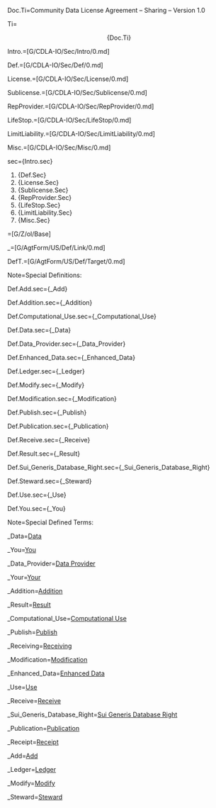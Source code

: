 Doc.Ti=Community Data License Agreement – Sharing – Version 1.0

Ti=<center>{Doc.Ti}</center>

Intro.=[G/CDLA-IO/Sec/Intro/0.md]

Def.=[G/CDLA-IO/Sec/Def/0.md]

License.=[G/CDLA-IO/Sec/License/0.md]

Sublicense.=[G/CDLA-IO/Sec/Sublicense/0.md]

RepProvider.=[G/CDLA-IO/Sec/RepProvider/0.md]

LifeStop.=[G/CDLA-IO/Sec/LifeStop/0.md]

LimitLiability.=[G/CDLA-IO/Sec/LimitLiability/0.md]

Misc.=[G/CDLA-IO/Sec/Misc/0.md]

sec={Intro.sec}<br><ol class="secs-and"><li>{Def.Sec}<li>{License.Sec}<li>{Sublicense.Sec}<li>{RepProvider.Sec}<li>{LifeStop.Sec}<li>{LimitLiability.Sec}<li>{Misc.Sec}</ol>

=[G/Z/ol/Base]

_=[G/AgtForm/US/Def/Link/0.md]

DefT.=[G/AgtForm/US/Def/Target/0.md]

Note=Special Definitions:

Def.Add.sec={_Add}

Def.Addition.sec={_Addition}

Def.Computational_Use.sec={_Computational_Use}

Def.Data.sec={_Data}

Def.Data_Provider.sec={_Data_Provider}

Def.Enhanced_Data.sec={_Enhanced_Data}

Def.Ledger.sec={_Ledger}

Def.Modify.sec={_Modify}

Def.Modification.sec={_Modification}

Def.Publish.sec={_Publish}

Def.Publication.sec={_Publication}

Def.Receive.sec={_Receive}

Def.Result.sec={_Result}

Def.Sui_Generis_Database_Right.sec={_Sui_Generis_Database_Right}

Def.Steward.sec={_Steward}

Def.Use.sec={_Use}

Def.You.sec={_You}


Note=Special Defined Terms:

_Data=<a href='#Def.Data.sec' class='definedterm'>Data</a>

_You=<a href='#Def.You.sec' class='definedterm'>You</a>

_Data_Provider=<a href='#Def.Data_Provider.sec' class='definedterm'>Data Provider</a>

_Your=<a href='#Def.Your.sec' class='definedterm'>Your</a>

_Addition=<a href='#Def.Addition.sec' class='definedterm'>Addition</a>

_Result=<a href='#Def.Result.sec' class='definedterm'>Result</a>

_Computational_Use=<a href='#Def.Computational_Use.sec' class='definedterm'>Computational Use</a>

_Publish=<a href='#Def.Publish.sec' class='definedterm'>Publish</a>

_Receiving=<a href='#Def.Receiving.sec' class='definedterm'>Receiving</a>

_Modification=<a href='#Def.Modification.sec' class='definedterm'>Modification</a>

_Enhanced_Data=<a href='#Def.Enhanced_Data.sec' class='definedterm'>Enhanced Data</a>

_Use=<a href='#Def.Use.sec' class='definedterm'>Use</a>

_Receive=<a href='#Def.Receive.sec' class='definedterm'>Receive</a>

_Sui_Generis_Database_Right=<a href='#Def.Sui_Generis_Database_Right.sec' class='definedterm'>Sui Generis Database Right</a>

_Publication=<a href='#Def.Publication.sec' class='definedterm'>Publication</a>

_Receipt=<a href='#Def.Receipt.sec' class='definedterm'>Receipt</a>

_Add=<a href='#Def.Add.sec' class='definedterm'>Add</a>

_Ledger=<a href='#Def.Ledger.sec' class='definedterm'>Ledger</a>

_Modify=<a href='#Def.Modify.sec' class='definedterm'>Modify</a> 

_Steward=<a href='#Def.Steward.sec' class='definedterm'>Steward</a>